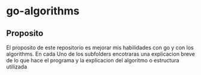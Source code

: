 # go-algorithms

## Proposito
El proposito de este repositorio es mejorar mis habilidades con go y con los algorithms. En cada
Uno de los subfolders encotraras una explicacion breve de lo que hace el programa y la explicacion 
del algoritmo o estructura utilizada